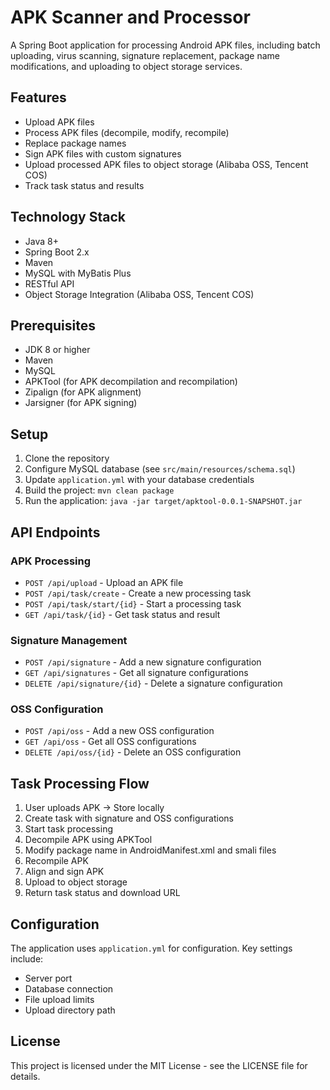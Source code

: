 # APK Scanner and Processor

A Spring Boot application for processing Android APK files, including batch uploading, virus scanning, signature replacement, package name modifications, and uploading to object storage services.

## Features

- Upload APK files
- Process APK files (decompile, modify, recompile)
- Replace package names
- Sign APK files with custom signatures
- Upload processed APK files to object storage (Alibaba OSS, Tencent COS)
- Track task status and results

## Technology Stack

- Java 8+
- Spring Boot 2.x
- Maven
- MySQL with MyBatis Plus
- RESTful API
- Object Storage Integration (Alibaba OSS, Tencent COS)

## Prerequisites

- JDK 8 or higher
- Maven
- MySQL
- APKTool (for APK decompilation and recompilation)
- Zipalign (for APK alignment)
- Jarsigner (for APK signing)

## Setup

1. Clone the repository
2. Configure MySQL database (see `src/main/resources/schema.sql`)
3. Update `application.yml` with your database credentials
4. Build the project: `mvn clean package`
5. Run the application: `java -jar target/apktool-0.0.1-SNAPSHOT.jar`

## API Endpoints

### APK Processing

- `POST /api/upload` - Upload an APK file
- `POST /api/task/create` - Create a new processing task
- `POST /api/task/start/{id}` - Start a processing task
- `GET /api/task/{id}` - Get task status and result

### Signature Management

- `POST /api/signature` - Add a new signature configuration
- `GET /api/signatures` - Get all signature configurations
- `DELETE /api/signature/{id}` - Delete a signature configuration

### OSS Configuration

- `POST /api/oss` - Add a new OSS configuration
- `GET /api/oss` - Get all OSS configurations
- `DELETE /api/oss/{id}` - Delete an OSS configuration

## Task Processing Flow

1. User uploads APK → Store locally
2. Create task with signature and OSS configurations
3. Start task processing
4. Decompile APK using APKTool
5. Modify package name in AndroidManifest.xml and smali files
6. Recompile APK
7. Align and sign APK
8. Upload to object storage
9. Return task status and download URL

## Configuration

The application uses `application.yml` for configuration. Key settings include:

- Server port
- Database connection
- File upload limits
- Upload directory path

## License

This project is licensed under the MIT License - see the LICENSE file for details.
